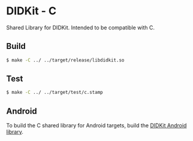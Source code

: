 # DIDKit - C

Shared Library for DIDKit. Intended to be compatible with C.

## Build

```sh
$ make -C ../ ../target/release/libdidkit.so
```

## Test

```sh
$ make -C ../ ../target/test/c.stamp
```

## Android

To build the C shared library for Android targets, build the [DIDKit Android library](../android/).
